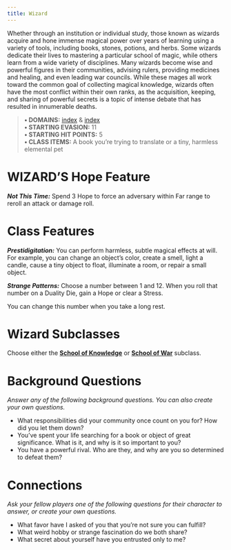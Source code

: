 ```yaml
---
title: Wizard
---
```


Whether through an institution or individual study, those known as wizards acquire and hone immense magical power over years of learning using a variety of tools, including books, stones, potions, and herbs. Some wizards dedicate their lives to mastering a particular school of magic, while others learn from a wide variety of disciplines. Many wizards become wise and powerful figures in their communities, advising rulers, providing medicines and healing, and even leading war councils. While these mages all work toward the common goal of collecting magical knowledge, wizards often have the most conflict within their own ranks, as the acquisition, keeping, and sharing of powerful secrets is a topic of intense debate that has resulted in innumerable deaths.

> **• DOMAINS:** [index](Character%20Options/Abilities/Codex/index.md) & [index](Character%20Options/Abilities/Splendor/index.md)  
> **• STARTING EVASION:** 11  
> **• STARTING HIT POINTS:** 5  
> **• CLASS ITEMS:** A book you’re trying to translate or a tiny, harmless elemental pet

# WIZARD’S Hope Feature

***Not This Time:*** Spend 3 Hope to force an adversary within Far range to reroll an attack or damage roll.

# Class Features

***Prestidigitation:*** You can perform harmless, subtle magical effects at will. For example, you can change an object’s color, create a smell, light a candle, cause a tiny object to float, illuminate a room, or repair a small object.

***Strange Patterns:*** Choose a number between 1 and 12. When you roll that number on a Duality Die, gain a Hope or clear a Stress.

You can change this number when you take a long rest.

# Wizard Subclasses

Choose either the **[School of Knowledge](School%20of%20Knowledge.md)** or **[School of War](School%20of%20War.md)** subclass.

# Background Questions

*Answer any of the following background questions. You can also create your own questions.*

- What responsibilities did your community once count on you for? How did you let them down?
- You’ve spent your life searching for a book or object of great significance. What is it, and why is it so important to you?
- You have a powerful rival. Who are they, and why are you so determined to defeat them?

# Connections

*Ask your fellow players one of the following questions for their character to answer, or create your own questions.*

- What favor have I asked of you that you’re not sure you can fulfill?
- What weird hobby or strange fascination do we both share?
- What secret about yourself have you entrusted only to me?

